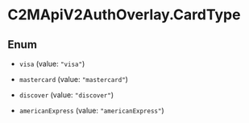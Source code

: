 # C2MApiV2AuthOverlay.CardType

## Enum


* `visa` (value: `"visa"`)

* `mastercard` (value: `"mastercard"`)

* `discover` (value: `"discover"`)

* `americanExpress` (value: `"americanExpress"`)


